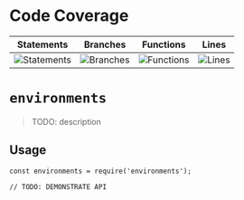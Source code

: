 # Code Coverage
| Statements                  | Branches                | Functions                 | Lines             |
| --------------------------- | ----------------------- | ------------------------- | ----------------- |
| ![Statements](https://img.shields.io/badge/statements-81.31%25-yellow.svg?style=flat) | ![Branches](https://img.shields.io/badge/branches-63.39%25-red.svg?style=flat) | ![Functions](https://img.shields.io/badge/functions-84.53%25-yellow.svg?style=flat) | ![Lines](https://img.shields.io/badge/lines-81.7%25-yellow.svg?style=flat) |
# `environments`

> TODO: description

## Usage

```
const environments = require('environments');

// TODO: DEMONSTRATE API
```